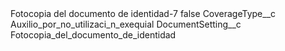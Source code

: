 <?xml version="1.0" encoding="UTF-8"?>
<CustomMetadata xmlns="http://soap.sforce.com/2006/04/metadata" xmlns:xsi="http://www.w3.org/2001/XMLSchema-instance" xmlns:xsd="http://www.w3.org/2001/XMLSchema">
    <label>Fotocopia del documento de identidad-7</label>
    <protected>false</protected>
    <values>
        <field>CoverageType__c</field>
        <value xsi:type="xsd:string">Auxilio_por_no_utilizaci_n_exequial</value>
    </values>
    <values>
        <field>DocumentSetting__c</field>
        <value xsi:type="xsd:string">Fotocopia_del_documento_de_identidad</value>
    </values>
</CustomMetadata>
